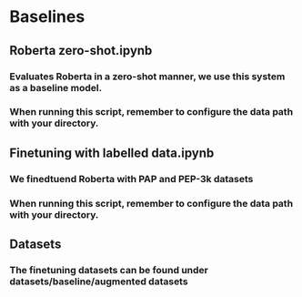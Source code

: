 # Baselines
## Roberta zero-shot.ipynb 
### Evaluates Roberta in a zero-shot manner, we use this system as a baseline model.
### When running this script, remember to configure the data path with your directory.
## Finetuning with labelled data.ipynb
### We finedtuend Roberta with PAP and PEP-3k datasets
### When running this script, remember to configure the data path with your directory.
## Datasets
### The finetuning datasets can be found under datasets/baseline/augmented datasets
